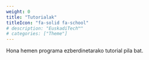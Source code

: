 ```yaml
---
weight: 0
title: "Tutorialak"
titleIcon: "fa-solid fa-school"
# description: "EuskadiTech™"
# categories: ["Theme"]
---
```


Hona hemen programa ezberdinetarako tutorial pila bat.
